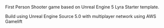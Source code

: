 First Person Shooter game based on Unreal Engine 5 Lyra Starter template.

Build using Unreal Engine Source 5.0 with multiplayer network using AWS Gamelift 
